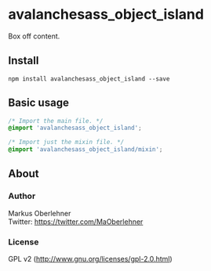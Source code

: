 # avalanchesass_object_island
Box off content.

## Install
```
npm install avalanchesass_object_island --save
```

## Basic usage
```css
/* Import the main file. */
@import 'avalanchesass_object_island';

/* Import just the mixin file. */
@import 'avalanchesass_object_island/mixin';
```

## About
### Author
Markus Oberlehner  
Twitter: https://twitter.com/MaOberlehner

### License
GPL v2 (http://www.gnu.org/licenses/gpl-2.0.html)
